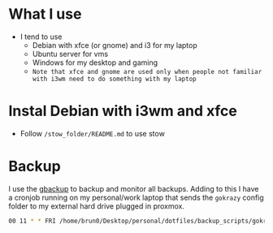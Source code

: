 # What I use

- I tend to use
    - Debian with xfce (or gnome) and i3 for my laptop
    - Ubuntu server for vms
    - Windows for my desktop and gaming
	- `Note that xfce and gnome are used only when people not familiar with i3wm need to do something with my laptop` 

# Instal Debian with i3wm and xfce

- Follow `/stow_folder/README.md` to use stow


# Backup

I use the [gbackup](https://github.com/BrunoTeixeira1996/gbackup) to backup and monitor all backups. Adding to this I have a cronjob running on my personal/work laptop that sends the `gokrazy` config folder to my external hard drive plugged in proxmox.

``` bash
00 11 * * FRI /home/brun0/Desktop/personal/dotfiles/backup_scripts/gokr_backup_config.sh
```
